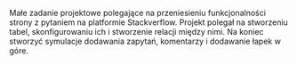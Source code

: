 Małe zadanie projektowe polegające na przeniesieniu funkcjonalności strony z pytaniem na platformie Stackverflow.
Projekt polegał na stworzeniu tabel, skonfigurowaniu ich i stworzenie relacji między nimi.
Na koniec stworzyć symulacje dodawania zapytań, komentarzy i dodawanie łapek w góre.
